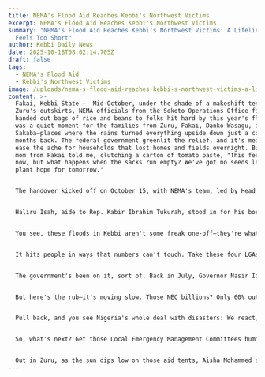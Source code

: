 ```yaml
---
title: NEMA's Flood Aid Reaches Kebbi's Northwest Victims
excerpt: NEMA's Flood Aid Reaches Kebbi's Northwest Victims
summary: "NEMA's Flood Aid Reaches Kebbi's Northwest Victims: A Lifeline That
  Feels Too Short"
author: Kebbi Daily News
date: 2025-10-18T08:02:14.705Z
draft: false
tags:
  - NEMA's Flood Aid
  - Kebbi's Northwest Victims
image: /uploads/nema-s-flood-aid-reaches-kebbi-s-northwest-victims-a-lifeline-that-feels-too-short.jpg
content: >-
  Fakai, Kebbi State –  Mid-October, under the shade of a makeshift tent in
  Zuru's outskirts, NEMA officials from the Sokoto Operations Office finally
  handed out bags of rice and beans to folks hit hard by this year's floods. It
  was a quiet moment for the families from Zuru, Fakai, Danko-Wasagu, and
  Sakaba—places where the rains turned everything upside down just a couple of
  months back. The federal government greenlit the relief, and it's meant to
  ease the ache for households that lost homes and fields overnight. But as one
  mom from Fakai told me, clutching a carton of tomato paste, "This feeds us for
  now, but what happens when the sacks run empty? We've got no seeds left to
  plant hope for tomorrow."


  The handover kicked off on October 15, with NEMA's team, led by Head of Operations Mrs. Zubaida Umar, passing out the basics: rice, beans, maize, oil, paste, salt, and those little seasoning cubes that make a meal feel like home again. They aimed it at over 500 families across these four local government areas, where August's flash floods swallowed villages whole and September's overflows kept the misery going. In Zuru, right on the edge with Niger Republic, the Gari River burst its banks and drowned 1,200 hectares of yam patches—folks there are still picking up the pieces, with 2,000 people bunking in relatives' yards or whatever dry spot they can find. Over in Fakai and Danko-Wasagu, those hilly spots that always catch the worst of it, 800 houses sit in mud up to the eaves. And Sakaba's herders? They've been chasing shadows since losing 5,000 cows and goats to raging streams. Kebbi's these northern pockets crank out 1.5 million tons of grains a year, but this season's wipeout has already shaved off 20%, says the Kebbi State Agricultural Development Project.


  Haliru Isah, aide to Rep. Kabir Ibrahim Tukurah, stood in for his boss and couldn't say enough good about the timing. "NEMA and Abuja stepped up when it counted," he said, shaking hands with elders. "These communities were staring down real hardship—kids going hungry, fields turned to swamps. This isn't just food; it's a breather." And yeah, it lands right as the harmattan starts whispering in, that dry wind that makes everything feel a bit more brittle. But let's be real: While the aid hits the spot short-term, it barely scratches the surface of what's brewing here.


  You see, these floods in Kebbi aren't some freak one-off—they're what happens when the Sahel's weather goes haywire, year after year. That La Niña thing everyone's talking about? It's cranking up the rains by 20-30%, according to FAO folks, and turning what used to be manageable downpours into monsters that overrun the Sokoto-Rima basin. Throw in dams upriver in Niger Republic letting loose without much heads-up, and you've got water slamming into places like Zuru before anyone can blink. Deforestation doesn't help either—15% of the forests gone since 2015, hacked for farms and fuel, so the soil just lets the runoff race straight to people's doorsteps. And in Danko-Wasagu, where bandits have been stirring trouble since July, families got pushed right into the flood zones during clashes that left soldiers dead and herds scattered. NEMA's own 2024 checkup called out 70% of the state's bridges as ticking time bombs for this exact mess, like those ones that buckled in Dandi back in August, blocking trucks full of help.


  It hits people in ways that numbers can't touch. Take these four LGAs, packed with half a million souls mostly scratching out a living from the dirt. The waters claimed 3,000 hectares of cropland, ringing up ₦2 billion in damages that no one's got the cash to fix. Women, who handle 60% of the trading and hauling around here, end up walking miles for clean water, dodging spots where insecurity makes every path feel like a gamble. Kids? They're out of school now, with hunger pushing dropout rates toward 40%—imagine trying to learn when your belly's growling louder than the teacher. Up in Sakaba, the Fulani nomads who roam these parts are hurting bad; no herds means no milk for the little ones, no cash to buy back in. With Kebbi's poverty clocking in at 72%, per the World Bank, one bad season like this tips families into loans they can't climb out of, especially as food prices nationwide are ballooning 33%. It's the same story we saw in 2022, when 1.4 million got chased from their homes—northern states like Kebbi shoulder 25% of that load, and it just keeps feeding the cycle of folks heading to cities or, worse, signing up with the wrong crowds.


  The government's been on it, sort of. Back in July, Governor Nasir Idris chipped in ₦50 million for Bunza flood folks, teaming up with NEMA to get blankets and meds out the door. He's been pushing Abuja hard too, calling out shoddy road contracts in Fakai-Sakaba that made the flooding even uglier—those half-built culverts might as well be invitations for more water. NEMA's Sokoto crew had already rolled out aid in Birnin Kebbi and Argungu after July storms, stuffing in mattresses and soap alongside the grub. Come August, the National Economic Council, with VP Kashim Shettima at the helm, unlocked ₦10 billion extra—₦3 billion per state, plus chunks for environment and water ministries. NEMA's big plan for 2025-2029? It's all about early warnings and beefing up state emergency outfits like SEMA, with drills like the one they ran in Dukku LGA that trained 200 locals to spot trouble coming. Director General Zubaida Umar hammered it home on Disaster Risk Day: "We fund toughness, not just the aftermath."


  But here's the rub—it's moving slow. Those NEC billions? Only 60% out the door by September's end, tangled in the usual state-federal finger-pointing. And while NEMA's handing out salt packets, the real gaps stare you in the face: No cash handouts like they tried in Niger State's Mokwa floods, which reached way more people than bags of beans ever could. Insecurity's mucking it up too—bandit zones in Danko-Wasagu mean aid trucks need army escorts just to roll in, and relocations? Only 30% of folks are biting, because who trusts a government pamphlet when your roof's caving?


  Pull back, and you see Nigeria's whole deal with disasters: We react, we don't prevent. This year's floods have already snuffed out 200 lives countrywide and booted 500,000 from their spots, but the root's in skimpy budgets—0.5% of GDP on adaptation when the world says 2% is the floor. Up in Niger, those Kainji Dam gates swing open without syncing with us, jacking flows 25% last month. And with banditry sucking up troops and cash, prevention takes a backseat. For Kebbi's borderlands—Zuru and Sakaba feeding ₦150 billion into ECOWAS trade with grains heading to Niamey or hides to Benin—any hitch like this jacks up garri by 15% back in Lagos. Climate crystal balls say 30% nastier floods by 2030, which could chase 100,000 more Kebbi families packing if we don't wise up.


  So, what's next? Get those Local Emergency Management Committees humming in all 21 LGAs—seed 'em with ₦500 million from the state, so communities can ping alerts on phones like NEMA's flood app. Roads need lifting too: FERMA's eyeing ₦100 billion for the northwest, starting with 50 km in Zuru-Fakai, and yanking contracts from flops. On the farm side, KSADP's ₦2 billion for seeds that laugh at floods could claw back 20% of losses, like they pulled off in Oyo trials. And hey, dust off those old Nigeria-Niger water deals for real-time dam chatter. Federally, make those NEC bucks stick with audits—Shettima's got the mandate, now enforce it.


  Out in Zuru, as the sun dips low on those aid tents, Aisha Mohammed sorts her ration, already sketching plots in her head for next planting. "This gets us through the week," she says with a tired smile, "but show us how to keep the water at bay, and we'll build back stronger." NEMA's drop-off buys a few meals, sure, but it's the planning ahead that'll turn survivors into thrivers. In a place like Kebbi, where hope grows from the same soil that floods take, that's the real story we're chasing.
---
```

